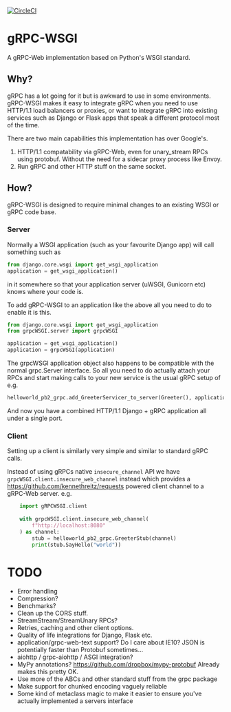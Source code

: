 [![CircleCI](https://circleci.com/gh/public/grpcWSGI.svg?style=svg)](https://circleci.com/gh/public/grpcWSGI)

# gRPC-WSGI

A gRPC-Web implementation based on Python's WSGI standard.

## Why?

gRPC has a lot going for it but is awkward to use in some environments. gRPC-WSGI makes it easy to integrate gRPC when you need to use HTTP/1.1 load balancers or proxies, or want to integrate gRPC into existing services such as Django or Flask apps that speak a different protocol most of the time.

There are two main capabilities this implementation has over Google's.

 1. HTTP/1.1 compatability via gRPC-Web, even for unary_stream RPCs using protobuf. Without the need for a sidecar proxy process like Envoy.
 2. Run gRPC and other HTTP stuff on the same socket.

## How?

gRPC-WSGI is designed to require minimal changes to an existing WSGI or gRPC code base.

### Server

Normally a WSGI application (such as your favourite Django app) will call something such as 

```python
from django.core.wsgi import get_wsgi_application
application = get_wsgi_application()
```

in it somewhere so that your application server (uWSGI, Gunicorn etc) knows where your code is.

To add gRPC-WSGI to an application like the above all you need to do to enable it is this.

```python
from django.core.wsgi import get_wsgi_application
from grpcWSGI.server import grpcWSGI

application = get_wsgi_application()
application = grpcWSGI(application)
```

The grpcWSGI application object also happens to be compatible with the normal grpc.Server interface.
So all you need to do actually attach your RPCs and start making calls to your new service is the usual gRPC setup of e.g.

```python
helloworld_pb2_grpc.add_GreeterServicer_to_server(Greeter(), application)
```

And now you have a combined HTTP/1.1 Django + gRPC application all under a single port.

### Client

Setting up a client is similarly very simple and similar to standard gRPC calls.

Instead of using gRPCs native `insecure_channel` API we have `grpcWSGI.client.insecure_web_channel` instead which provides a https://github.com/kennethreitz/requests powered client channel to a gRPC-Web server. e.g.

```python
    import gRPCWSGI.client
    
    with grpcWSGI.client.insecure_web_channel(
        f"http://localhost:8080"
    ) as channel:
        stub = helloworld_pb2_grpc.GreeterStub(channel)
        print(stub.SayHello("world"))
```

# TODO

 * Error handling
 * Compression?
 * Benchmarks?
 * Clean up the CORS stuff.
 * StreamStream/StreamUnary RPCs?
 * Retries, caching and other client options.
 * Quality of life integrations for Django, Flask etc.
 * application/grpc-web-text support? Do I care about IE10? JSON is potentially faster than Protobuf sometimes...
 * aiohttp / grpc-aiohttp / ASGI integration?
 * MyPy annotations? https://github.com/dropbox/mypy-protobuf Already makes this pretty OK.
 * Use more of the ABCs and other standard stuff from the grpc package
 * Make support for chunked encoding vaguely reliable
 * Some kind of metaclass magic to make it easier to ensure you've actually implemented a servers interface
